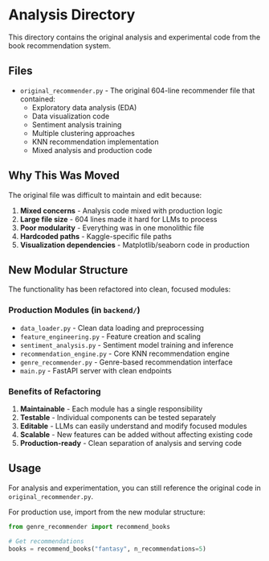 # Analysis Directory

This directory contains the original analysis and experimental code from the book recommendation system.

## Files

- `original_recommender.py` - The original 604-line recommender file that contained:
  - Exploratory data analysis (EDA)
  - Data visualization code
  - Sentiment analysis training
  - Multiple clustering approaches
  - KNN recommendation implementation
  - Mixed analysis and production code

## Why This Was Moved

The original file was difficult to maintain and edit because:
1. **Mixed concerns** - Analysis code mixed with production logic
2. **Large file size** - 604 lines made it hard for LLMs to process
3. **Poor modularity** - Everything was in one monolithic file
4. **Hardcoded paths** - Kaggle-specific file paths
5. **Visualization dependencies** - Matplotlib/seaborn code in production

## New Modular Structure

The functionality has been refactored into clean, focused modules:

### Production Modules (in `backend/`)
- `data_loader.py` - Clean data loading and preprocessing
- `feature_engineering.py` - Feature creation and scaling
- `sentiment_analysis.py` - Sentiment model training and inference  
- `recommendation_engine.py` - Core KNN recommendation engine
- `genre_recommender.py` - Genre-based recommendation interface
- `main.py` - FastAPI server with clean endpoints

### Benefits of Refactoring
1. **Maintainable** - Each module has a single responsibility
2. **Testable** - Individual components can be tested separately
3. **Editable** - LLMs can easily understand and modify focused modules
4. **Scalable** - New features can be added without affecting existing code
5. **Production-ready** - Clean separation of analysis and serving code

## Usage

For analysis and experimentation, you can still reference the original code in `original_recommender.py`.

For production use, import from the new modular structure:

```python
from genre_recommender import recommend_books

# Get recommendations
books = recommend_books("fantasy", n_recommendations=5)
``` 